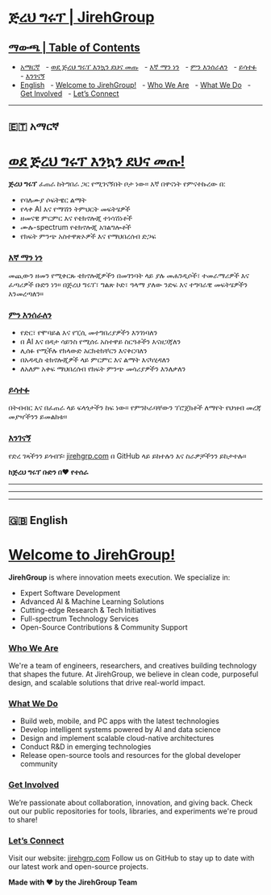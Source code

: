 # <u>ጅረህ ግሩፕ | JirehGroup</u>

## <u>ማውጫ | Table of Contents</u>
- [አማርኛ](#-አማርኛ)
  - [ወደ ጅረህ ግሩፕ እንኳን ደህና መጡ](#ወደ-ጅረህ-ግሩፕ-እንኳን-ደህና-መጡ)
  - [እኛ ማን ነን](#እኛ-ማን-ነን)
  - [ምን እንሰራለን](#ምን-እንሰራለን)
  - [ይሳተፉ](#ይሳተፉ)
  - [እንገናኝ](#እንገናኝ)
- [English](#-english)
  - [Welcome to JirehGroup!](#welcome-to-jirehgroup)
  - [Who We Are](#who-we-are)
  - [What We Do](#what-we-do)
  - [Get Involved](#get-involved)
  - [Let’s Connect](#lets-connect)

---

## 🇪🇹 አማርኛ

# <u>ወደ ጅረህ ግሩፕ እንኳን ደህና መጡ!</u>

**ጅረህ ግሩፕ** ፈጠራ ከትግበራ ጋር የሚገናኝበት ቦታ ነው። እኛ በዋናነት የምናተኩረው በ:

- የባለሙያ ሶፍትዌር ልማት
- የላቀ AI እና የማሽን ትምህርት መፍትሄዎች
- ዘመናዊ ምርምር እና የቴክኖሎጂ ተነሳሽነቶች
- ሙሉ-spectrum የቴክኖሎጂ አገልግሎቶች
- የክፍት ምንጭ አስተዋጽኦዎች እና የማህበረሰብ ድጋፍ

### <u>እኛ ማን ነን</u>
መጪውን ዘመን የሚቀርጹ ቴክኖሎጂዎችን በመገንባት ላይ ያሉ መሐንዲሶች፣ ተመራማሪዎች እና ፈጣሪዎች ቡድን ነን። በጅረህ ግሩፕ፣ ግልጽ ኮድ፣ ዓላማ ያለው ንድፍ እና ተግባራዊ መፍትሄዎችን እንመረጣለን።

### <u>ምን እንሰራለን</u>
- የድር፣ የሞባይል እና የፒሲ መተግበሪያዎችን እንገነባለን
- በ AI እና በዳታ ሳይንስ የሚሰሩ አስተዋይ ስርዓቶችን እናዘጋጃለን
- ሊሰፉ የሚችሉ የክላውድ አርክቴክቸርን እናቀርባለን
- በአዳዲስ ቴክኖሎጂዎች ላይ ምርምር እና ልማት እናካሂዳለን
- ለአለም አቀፍ ማህበረሰብ የክፍት ምንጭ መሳሪያዎችን እንለቃለን

### <u>ይሳተፉ</u>
በትብብር እና በፈጠራ ላይ ፍላጎታችን ከፍ ነው። የምንኮራባቸውን ፕሮጀክቶች ለማየት የህዝብ መረጃ መያዣችንን ይመልከቱ።

### <u>እንገናኝ</u>
የድረ ገጻችንን ይጎብኙ፡ [jirehgrp.com](https://jirehgrp.com)
በ GitHub ላይ ይከተሉን እና ስራዎቻችንን ይከታተሉ።

**ከጅረህ ግሩፕ ቡድን በ❤️ የተሰራ**

---

---

---

## 🇬🇧 English

# <u>Welcome to JirehGroup!</u>

**JirehGroup** is where innovation meets execution. We specialize in:

- Expert Software Development
- Advanced AI & Machine Learning Solutions
- Cutting-edge Research & Tech Initiatives
- Full-spectrum Technology Services
- Open-Source Contributions & Community Support

### <u>Who We Are</u>
We're a team of engineers, researchers, and creatives building technology that shapes the future. At JirehGroup, we believe in clean code, purposeful design, and scalable solutions that drive real-world impact.

### <u>What We Do</u>
- Build web, mobile, and PC apps with the latest technologies
- Develop intelligent systems powered by AI and data science
- Design and implement scalable cloud-native architectures
- Conduct R&D in emerging technologies
- Release open-source tools and resources for the global developer community

### <u>Get Involved</u>
We’re passionate about collaboration, innovation, and giving back. Check out our public repositories for tools, libraries, and experiments we're proud to share!

### <u>Let’s Connect</u>
Visit our website: [jirehgrp.com](https://jirehgrp.com)
Follow us on GitHub to stay up to date with our latest work and open-source projects.

**Made with ❤️ by the JirehGroup Team**
